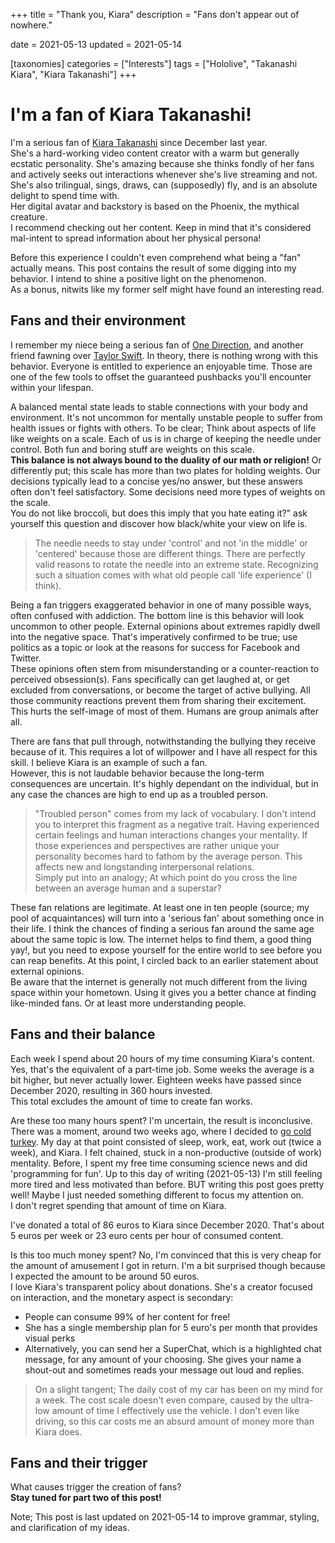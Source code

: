 +++
title = "Thank you, Kiara"
description = "Fans don't appear out of nowhere."

date = 2021-05-13
updated = 2021-05-14

[taxonomies]
categories = ["Interests"]
tags = ["Hololive", "Takanashi Kiara", "Kiara Takanashi"]
+++

# I'm a fan of Kiara Takanashi!

I'm a serious fan of [Kiara Takanashi](https://virtualyoutuber.fandom.com/wiki/Takanashi_Kiara) since December last year.  
She's a hard-working video content creator with a warm but generally ecstatic personality. She's amazing because she thinks fondly of her fans and actively seeks out interactions whenever she's live streaming and not. She's also trilingual, sings, draws, can (supposedly) fly, and is an absolute delight to spend time with.  
Her digital avatar and backstory is based on the Phoenix, the mythical creature.  
I recommend checking out her content. Keep in mind that it's considered mal-intent to spread information about her physical persona! 

Before this experience I couldn't even comprehend what being a "fan" actually means. This post contains the result of some digging into my behavior. I intend to shine a positive light on the phenomenon.  
As a bonus, nitwits like my former self might have found an interesting read.

## Fans and their environment

I remember my niece being a serious fan of [One Direction](https://en.wikipedia.org/wiki/One_Direction), and another friend fawning over [Taylor Swift](https://en.wikipedia.org/wiki/Taylor_Swift). In theory, there is nothing wrong with this behavior. Everyone is entitled to experience an enjoyable time. Those are one of the few tools to offset the guaranteed pushbacks you'll encounter within your lifespan.

A balanced mental state leads to stable connections with your body and environment. It's not uncommon for mentally unstable people to suffer from health issues or fights with others. To be clear; Think about aspects of life like weights on a scale. Each of us is in charge of keeping the needle under control. Both fun and boring stuff are weights on this scale.  
**This balance is not always bound to the duality of our math or religion!** Or differently put; this scale has more than two plates for holding weights. Our decisions typically lead to a concise yes/no answer, but these answers often don't feel satisfactory. Some decisions need more types of weights on the scale.  
You do not like broccoli, but does this imply that you hate eating it?" ask yourself this question and discover how black/white your view on life is.

> The needle needs to stay under 'control' and not 'in the middle' or 'centered' because those are different things. There are perfectly valid reasons to rotate the needle into an extreme state. Recognizing such a situation comes with what old people call 'life experience' (I think).

Being a fan triggers exaggerated behavior in one of many possible ways, often confused with addiction. The bottom line is this behavior will look uncommon to other people.
External opinions about extremes rapidly dwell into the negative space. That's imperatively confirmed to be true; use politics as a topic or look at the reasons for success for Facebook and Twitter.  
These opinions often stem from misunderstanding or a counter-reaction to perceived obsession(s). Fans specifically can get laughed at, or get excluded from conversations, or become the target of active bullying. All those community reactions prevent them from sharing their excitement. This hurts the self-image of most of them. Humans are group animals after all.

There are fans that pull through, notwithstanding the bullying they receive because of it. This requires a lot of willpower and I have all respect for this skill. I believe Kiara is an example of such a fan.  
However, this is not laudable behavior because the long-term consequences are uncertain. It's highly dependant on the individual, but in any case the chances are high to end up as a troubled person.

> "Troubled person" comes from my lack of vocabulary. I don't intend you to interpret this fragment as a negative trait. Having experienced certain feelings and human interactions changes your mentality. If those experiences and perspectives are rather unique your personality becomes hard to fathom by the average person. This affects new and longstanding interpersonal relations.  
Simply put into an analogy; At which point do you cross the line between an average human and a superstar?

These fan relations are legitimate. At least one in ten people (source; my pool of acquaintances) will turn into a 'serious fan' about something once in their life. I think the chances of finding a serious fan around the same age about the same topic is low. The internet helps to find them, a good thing yay!, but you need to expose yourself for the entire world to see before you can reap benefits. At this point, I circled back to an earlier statement about external opinions.  
Be aware that the internet is generally not much different from the living space within your hometown. Using it gives you a better chance at finding like-minded fans. Or at least more understanding people.

## Fans and their balance

Each week I spend about 20 hours of my time consuming Kiara's content. Yes, that's the equivalent of a part-time job. Some weeks the average is a bit higher, but never actually lower. Eighteen weeks have passed since December 2020, resulting in 360 hours invested.  
This total excludes the amount of time to create fan works.

Are these too many hours spent? I'm uncertain, the result is inconclusive.  
There was a moment, around two weeks ago, where I decided to [go cold turkey](https://idioms.thefreedictionary.com/go+cold+turkey). My day at that point consisted of sleep, work, eat, work out (twice a week), and Kiara. I felt chained, stuck in a non-productive (outside of work) mentality. Before, I spent my free time consuming science news and did 'programming for fun'. Up to this day of writing (2021-05-13) I'm still feeling more tired and less motivated than before. BUT writing this post goes pretty well! Maybe I just needed something different to focus my attention on.  
I don't regret spending that amount of time on Kiara.

I've donated a total of 86 euros to Kiara since December 2020. That's about 5 euros per week or 23 euro cents per hour of consumed content.

Is this too much money spent? No, I'm convinced that this is very cheap for the amount of amusement I got in return. I'm a bit surprised though because I expected the amount to be around 50 euros.  
I love Kiara's transparent policy about donations. She's a creator focused on interaction, and the monetary aspect is secondary:
* People can consume 99% of her content for free! 
* She has a single membership plan for 5 euro's per month that provides visual perks
* Alternatively, you can send her a SuperChat, which is a highlighted chat message, for any amount of your choosing. She gives your name a shout-out and sometimes reads your message out loud and replies.

> On a slight tangent; The daily cost of my car has been on my mind for a week. The cost scale doesn't even compare, caused by the ultra-low amount of time I effectively use the vehicle. I don't even like driving, so this car costs me an absurd amount of money more than Kiara does.

## Fans and their trigger

What causes trigger the creation of fans?  
**Stay tuned for part two of this post!**

Note; This post is last updated on 2021-05-14 to improve grammar, styling, and clarification of my ideas.
